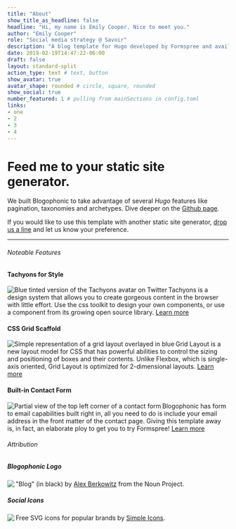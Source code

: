 ```yaml
---
title: "About"
show_title_as_headline: false
headline: "Hi, my name is Emily Cooper. Nice to meet you."
author: "Emily Cooper"
role: "Social media strategy @ Savoir"
description: "A blog template for Hugo developed by Formspree and available for free."
date: 2019-02-19T14:47:22-06:00
draft: false
layout: standard-split
action_type: text # text, button
show_avatar: true
avatar_shape: rounded # circle, square, rounded
show_social: true
number_featured: 1 # pulling from mainSections in config.toml
links:
- one
- 2
- 3
- 4
---
```


<h1 class="f2 f1-ns measure-narrow lh-solid">
  Feed me to your static site generator.
</h1>
<p class="f4 measure lh-copy">
  We built Blogophonic to take advantage of several <i>Hugo</i> features like pagination, taxonomies and archetypes.
  Dive deeper on the <a href="https://github.com/formspree/blogophonic-hugo">Github&nbsp;page</a>.
</p>

<p class="f4 measure lh-copy">
  If you would like to use this template with another static site
  generator, <a href="https://help.formspree.io/hc/en-us/requests/new" target="_blank">drop us a
    line</a> and let us know your preference.
</p>

<hr class="f4 ba b--black-10 mt5 mb4 ml0">
<div class="flex-l items-start">
  <div class="mr4-l w-two-thirds-l">
    <h6 class="f7 fw7 black-20 mt4 tracked ttu lh-title">Noteable Features</h6>
    <h4 class="f4 mt4 lh-title">Tachyons for Style</h4>
    <p class="measure-wide lh-copy cf">
      <img src="/about/assets/thumb-tachyons.png" align="left" class="mw-100 w4 mr3 db br3 br--left"
        alt="Blue tinted version of the Tachyons avatar on Twitter">
      Tachyons is a design system that allows you to create gorgeous content
      in the browser with little effort. Use the css toolkit to design your own
      components, or use a component from its growing open source library.
      <a href="/blog/tachyons-for-style/">Learn more</a>
    </p>
    <h4 class="f4 mt4 lh-title">CSS Grid Scaffold</h4>
    <p class="measure-wide lh-copy cf">
      <img src="/about/assets/thumb-css-grid.png" align="left" class="mw-100 w4 mr3 db br3 br--left"
        alt="Simple representation of a grid layout overlayed in blue">
      Grid Layout is a new layout model for CSS that has powerful abilities
      to control the sizing and positioning of boxes and their contents. Unlike
      Flexbox, which is single-axis oriented, Grid Layout is optimized for
      2-dimensional layouts.
      <a href="/blog/css-grid-scaffold/">Learn more</a>
    </p>
    <h4 class="f4 mt4 lh-title">Built-in Contact Form</h4>
    <p class="measure-wide lh-copy cf">
      <img src="/about/assets/thumb-contact-form.png" align="left" class="mw-100 w4 mr3 db br3 br--left"
        alt="Partial view of the top left corner of a contact form">
      Blogophonic has form to email capabilities built right in, all you need
      to do is include your email address in the front matter of the contact
      page. Giving this template away is, in fact, an elaborate ploy to get you
      to try Formspree!
      <a href="/blog/built-in-contact-form/">Learn more</a>
    </p>
  </div>
  <div class="mh4-l w-third-l">
    <h6 class="f7 fw7 black-20 mt4 tracked ttu lh-title">Attribution</h6>
    <h5 class="f5 mv4 lh-title">Blogophonic Logo</h5>
    <p class="f6 measure lh-copy cf">
      <img src="/about/assets/blogophonic-mark-dark.png" align="left" class="mw-100 w3 mr3 db br3 br--left">
      <span class="i">"Blog"</span> (in black) by
      <a href="https://thenounproject.com/term/blog/19895" target="_blank">Alex
        Berkowitz</a> from the Noun Project.
    </p>
    <h5 class="f5 mv4 lh-title">Social Icons</h5>
    <p class="f6 measure lh-copy cf">
      <img src="/about/assets/simple-icons.png" align="left" class="mw-100 w3 mr3 db br3 br--left">
      Free SVG icons for popular brands by
      <a href="https://simpleicons.org" target="_blank">Simple Icons</a>.
    </p>
  </div>
</div>
